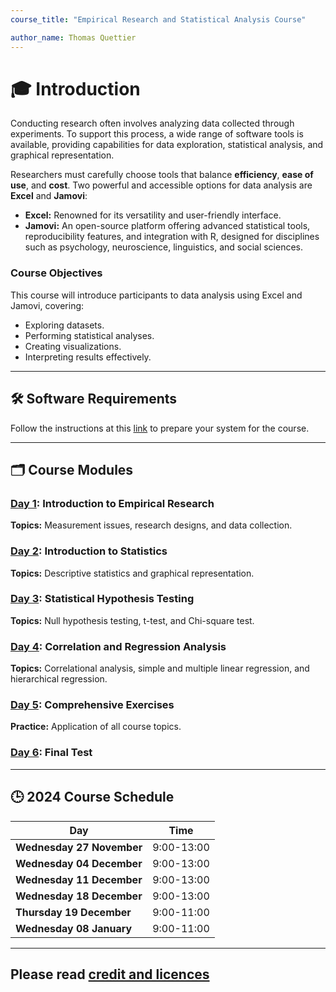```yaml
---
course_title: "Empirical Research and Statistical Analysis Course"

author_name: Thomas Quettier
---
```


# 🎓 **Introduction**

Conducting research often involves analyzing data collected through experiments. To support this process, a wide range of software tools is available, providing capabilities for data exploration, statistical analysis, and graphical representation.

Researchers must carefully choose tools that balance **efficiency**, **ease of use**, and **cost**. Two powerful and accessible options for data analysis are **Excel** and **Jamovi**:
- **Excel:** Renowned for its versatility and user-friendly interface.
- **Jamovi:** An open-source platform offering advanced statistical tools, reproducibility features, and integration with R, designed for disciplines such as psychology, neuroscience, linguistics, and social sciences.

### **Course Objectives**
This course will introduce participants to data analysis using Excel and Jamovi, covering:
- Exploring datasets.
- Performing statistical analyses.
- Creating visualizations.
- Interpreting results effectively.

---

## 🛠️ **Software Requirements**

Follow the instructions at this [link](Prepararsiperilcorso.md) to prepare your system for the course.

---

## 🗂️ **Course Modules**

### **[Day 1](day1.md): Introduction to Empirical Research**
**Topics:** Measurement issues, research designs, and data collection.

### **[Day 2](day2.md): Introduction to Statistics**
**Topics:** Descriptive statistics and graphical representation.

### **[Day 3](day3.md): Statistical Hypothesis Testing**  
**Topics:** Null hypothesis testing, t-test, and Chi-square test.  

### **[Day 4](workinprogress.md): Correlation and Regression Analysis**  
**Topics:** Correlational analysis, simple and multiple linear regression, and hierarchical regression.  

### **[Day 5](workinprogress.md): Comprehensive Exercises**  
**Practice:** Application of all course topics.  

### **[Day 6](workinprogress.md): Final Test**

---

## 🕒 **2024 Course Schedule**

| **Day**                 | **Time**        |
|--------------------------|-----------------|
| **Wednesday 27 November** | 9:00-13:00      |
| **Wednesday 04 December** | 9:00-13:00      |
| **Wednesday 11 December** | 9:00-13:00      |
| **Wednesday 18 December** | 9:00-13:00      |
| **Thursday 19 December**  | 9:00-11:00      |
| **Wednesday 08 January**  | 9:00-11:00      |

---
Please read [credit and licences](credit_and_licences.md)
---
